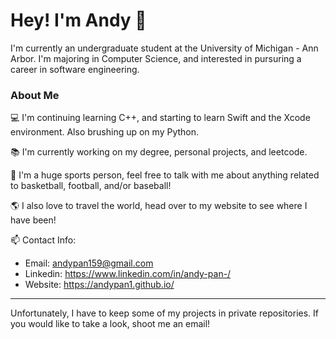 # Hey! I'm Andy 👋

<!--
**andypan1/andypan1** is a ✨ _special_ ✨ repository because its `README.md` (this file) appears on your GitHub profile.

Here are some ideas to get you started:

- 🔭 I’m currently working on ...
- 🌱 I’m currently learning ...
- 👯 I’m looking to collaborate on ...
- 🤔 I’m looking for help with ...
- 💬 Ask me about ...
- 📫 How to reach me: ...
- 😄 Pronouns: ...
- ⚡ Fun fact: ...
-->

I'm currently an undergraduate student at the University of Michigan - Ann Arbor. I'm majoring in Computer Science, and interested in pursuring a career in software engineering.

### About Me
💻 I'm continuing learning C++, and starting to learn Swift and the Xcode environment. Also brushing up on my Python.

📚 I'm currently working on my degree, personal projects, and leetcode.

🏀 I'm a huge sports person, feel free to talk with me about anything related to basketball, football, and/or baseball!

🌎 I also love to travel the world, head over to my website to see where I have been!

📫 Contact Info:
   - Email: andypan159@gmail.com
   - Linkedin: https://www.linkedin.com/in/andy-pan-/
   - Website: https://andypan1.github.io/

- - - -
Unfortunately, I have to keep some of my projects in private repositories. If you would like to take a look, shoot me an email!
